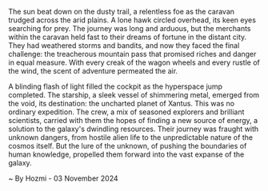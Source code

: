 
The sun beat down on the dusty trail, a relentless foe as the caravan trudged across the arid plains.  A lone hawk circled overhead, its keen eyes searching for prey.  The journey was long and arduous, but the merchants within the caravan held fast to their dreams of fortune in the distant city.  They had weathered storms and bandits, and now they faced the final challenge: the treacherous mountain pass that promised riches and danger in equal measure.  With every creak of the wagon wheels and every rustle of the wind, the scent of adventure permeated the air.

A blinding flash of light filled the cockpit as the hyperspace jump completed.  The starship, a sleek vessel of shimmering metal, emerged from the void, its destination: the uncharted planet of Xantus.  This was no ordinary expedition.  The crew, a mix of seasoned explorers and brilliant scientists, carried with them the hopes of finding a new source of energy, a solution to the galaxy's dwindling resources.  Their journey was fraught with unknown dangers, from hostile alien life to the unpredictable nature of the cosmos itself. But the lure of the unknown, of pushing the boundaries of human knowledge, propelled them forward into the vast expanse of the galaxy. 

~ By Hozmi - 03 November 2024
